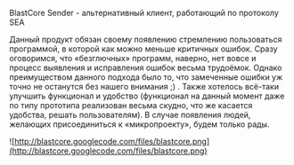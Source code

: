 BlastCore Sender - альтернативный клиент, работающий по протоколу SEA

Данный продукт обязан своему появлению стремлению пользоваться программой, в которой как можно меньше критичных ошибок. Сразу оговоримся, что «безглючных» программ, наверно, нет вовсе и процесс выявления и исправления ошибок весьма трудоёмок. Однако преимуществом данного подхода было то, что замеченные ошибки уж точно не останутся без нашего внимания ;) . Также хотелось всё-таки улучшить функционал и удобство (функционал на данный момент даже по типу прототипа реализован весьма скудно, что же касается удобства, решать пользователям). В случае появления людей, желающих присоединиться к «микропроекту», будем только рады.

![http://blastcore.googlecode.com/files/blastcore.png](http://blastcore.googlecode.com/files/blastcore.png)